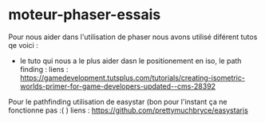 # moteur-phaser-essais

Pour nous aider dans l'utilisation de phaser nous avons utilisé diférent tutos qe voici :

- le tuto qui nous a le plus aider dasn le positionement en iso, le path finding :
 	liens :  https://gamedevelopment.tutsplus.com/tutorials/creating-isometric-worlds-primer-for-game-developers-updated--cms-28392


Pour le pathfinding utilisation de easystar (bon pour l'instant ça ne fonctionne pas :( )
	liens :  https://github.com/prettymuchbryce/easystarjs